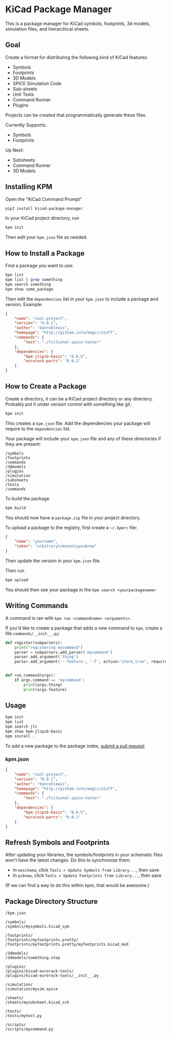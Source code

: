 # KiCad Package Manager


This is a package manager for KiCad symbols, footprints, 3d models, simulation files, and hierarchical sheets.



Goal
----

Create a format for distributing the following kind of KiCad features:

* Symbols
* Footprints
* 3D Models
* SPICE Simulation Code
* Sub-sheets
* Unit Tests
* Command Runner
* Plugins

Projects can be created that programmatically generate these files.

Currently Supports:

* Symbols
* Footprints

Up Next:

* Subsheets
* Command Runner
* 3D Models



Installing KPM
--------------

Open the "KiCad Command Prompt"

```bash
pip3 install kicad-package-manager
```

In your KiCad project directory, run

```bash
kpm init
```

Then edit your `kpm.json` file as needed.


How to Install a Package
------------------------

Find a package you want to use:

```bash
kpm list
kpm list | grep something
kpm search something
kpm show some_package
```

Then edit the `dependencies` list in your `kpm.json` to include a package and version. Example:

```json
{
	"name": "cool-project",
	"version": "0.0.1",
	"author": "danroblewis",
	"homepage": "http://githab.info/magic/stuff",
	"commands": {
		"test": "./fictional-spice-tester"
	},
	"dependencies": {
		"kpm-jlcpcb-basic": "0.0.5",
		"eurorack-parts": "0.0.1"
	}
}
```

How to Create a Package
-----------------------

Create a directory, it can be a KiCad project directory or any directory. Probably put it under version control with something like git.

```bash
kpm init
```

This creates a `kpm.json` file. Add the dependencies your package will require to the `dependencies` list.

Your package will include your `kpm.json` file and any of these directories if they are present:

```
/symbols
/footprints
/commands
/3dmodels
/plugins
/simulation
/subsheets
/tests
/commands
```

To build the package

```bash
kpm build
```

You should now have a `package.zip` file in your project directory.

To upload a package to the registry, first create a `~/.kpmrc` file:
```json
{
	"name": "yourname",
	"token": "arbitrarytokenonlyyouknow"
}
```

Then update the version in your `kpm.json` file.

Then run
```bash
kpm upload
```

You should then see your package in the `kpm search <yourpackagename>` 


Writing Commands
----------------

A command is ran with `kpm run <commandname> <arguments>`.

If you'd like to create a package that adds a new command to `kpm`, create a file `commands/__init__.py`:

```py
def register(subparsers):
	print("registering mycommand")
	parser = subparsers.add_parser('mycommand')
	parser.add_argument('thing')
	parser.add_argument('--feature', '-f', action="store_true", required=False)


def run_command(args):
	if args.command == 'mycommand':
		print(args.thing)
		print(args.feature)
```


Usage
-----

```bash
kpm init
kpm list
kpm search jlc
kpm show kpm-jlcpcb-basic
kpm install .
```

To add a new package to the package index, [submit a pull request](https://github.com/danroblewis/kicad-package-index)


### kpm.json
```json
{
	"name": "cool-project",
	"version": "0.0.1",
	"author": "danroblewis",
	"homepage": "http://githab.info/magic/stuff",
	"commands": {
		"test": "./fictional-spice-tester"
	},
	"dependencies": {
		"kpm-jlcpcb-basic": "0.0.5",
		"eurorack-parts": "0.0.1"
	}
}
```



Refresh Symbols and Footprints
------------------------------

After updating your libraries, the symbols/footprints in your schematic files won't have the latest changes. Do this to synchronize them:

* In `eeschema`, click `Tools > Update Symbols from Library...`, then save
* In `pcbnew`, click `Tools > Update Footprints from Library...`, then save

(If we can find a way to do this within kpm, that would be awesome.)



Package Directory Structure
---------------------------
```
/kpm.json

/symbols/
/symbols/mysymbols.kicad_sym

/footprints/
/footprints/myfootprints.pretty/
/footprints/myfootprints.pretty/myfootprints.kicad_mod

/3dmodels/
/3dmodels/something.step

/plugins/
/plugins/kicad-eurorack-tools/
/plugins/kicad-eurorack-tools/__init__.py

/simulation/
/simulation/mysim.spice

/sheets/
/sheets/mysubsheet.kicad_sch

/tests/
/tests/mytest.py

/scripts/
/scripts/mycommand.py
```

